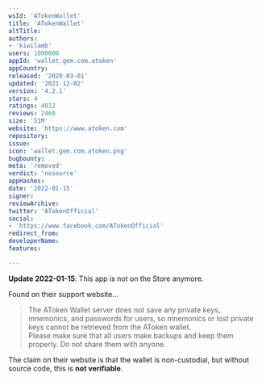 ```yaml
---
wsId: 'ATokenWallet'
title: 'ATokenWallet'
altTitle: 
authors:
- 'kiwilamb'
users: 1000000
appId: 'wallet.gem.com.atoken'
appCountry: 
released: '2020-03-01'
updated: '2021-12-02'
version: '4.2.1'
stars: 4
ratings: 4012
reviews: 2460
size: '51M'
website: 'https://www.atoken.com'
repository: 
issue: 
icon: 'wallet.gem.com.atoken.png'
bugbounty: 
meta: 'removed'
verdict: 'nosource'
appHashes: 
date: '2022-01-15'
signer: 
reviewArchive: 
twitter: 'ATokenOfficial'
social:
- 'https://www.facebook.com/ATokenOfficial'
redirect_from: 
developerName: 
features: 

---
```


**Update 2022-01-15**: This app is not on the Store anymore.

Found on their support website...

> The AToken Wallet server does not save any private keys, mnemonics, and
  passwords for users, so mnemonics or lost private keys cannot be retrieved
  from the AToken wallet.<br>
  Please make sure that all users make backups and keep them properly. Do not
  share them with anyone.

The claim on their website is that the wallet is non-custodial, but without source code, this is **not verifiable**.

